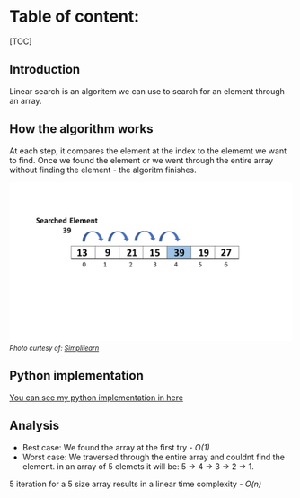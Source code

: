 # Table of content:
[TOC]

## Introduction
Linear search is an algoritem we can use to search for an element through an array.

## How the algorithm works
At each step, it compares the element at the index to the elememt we want to find. Once we found the element or we went through the entire array without finding the element - the algoritm finishes.

![linear_search](linear_search.webp)
<small>_Photo curtesy of: [Simplilearn](https://www.simplilearn.com/tutorials/data-structure-tutorial/linear-search-algorithm)_</small>

## Python implementation
[You can see my python implementation in here](./linear_search.py)
## Analysis

- Best case: We found the array at the first try - _O(1)_
- Worst case: We traversed through the entire array and couldnt find the element. in an array of 5 elemets it will be:
  5 -> 4 -> 3 -> 2 -> 1.

5 iteration for a 5 size array results in a linear time complexity - _O(n)_